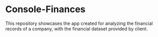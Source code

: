 # Console-Finances
This repository showcases the app created for analyzing the financial records of a company, with the financial dataset provided by client.
